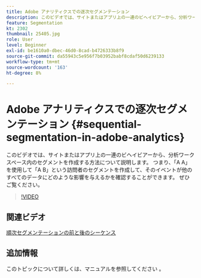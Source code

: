 ```yaml
---
title: Adobe アナリティクスでの逐次セグメンテーション
description: このビデオでは、サイトまたはアプリ上の一連のビヘイビアーから、分析ワークスペース内のセグメントを作成する方法について説明します。 つまり、何らかの操作を行って、その後、そのイベントが他のすべてのデータにどのような影響を与えるかを確認できるように、訪問者のセグメントを作成することもできます。 ぜひご覧ください。
feature: Segmentation
kt: 2302
thumbnail: 25405.jpg
role: User
level: Beginner
exl-id: be1610a0-dbec-46d0-8cad-b4726333b8f9
source-git-commit: da55943c5e956f7b03952babf8cdaf50d6239133
workflow-type: tm+mt
source-wordcount: '163'
ht-degree: 8%

---
```


# Adobe アナリティクスでの逐次セグメンテーション {#sequential-segmentation-in-adobe-analytics}

このビデオでは、サイトまたはアプリ上の一連のビヘイビアーから、分析ワークスペース内のセグメントを作成する方法について説明します。 つまり、「A A」を使用して「A B」という訪問者のセグメントを作成して、そのイベントが他のすべてのデータにどのような影響を与えるかを確認することができます。 ぜひご覧ください。

>[!VIDEO](https://video.tv.adobe.com/v/25405/?quality=12)

## 関連ビデオ

[順次セグメンテーションの前と後のシーケンス](before-after-sequences-in-sequential-segmentation.md)

## 追加情報

このトピックについて詳しくは、マニュアルを参照してください [ ](https://experienceleague.adobe.com/docs/analytics/components/segmentation/segmentation-workflow/seg-sequential-build.html?lang=ja) 。
